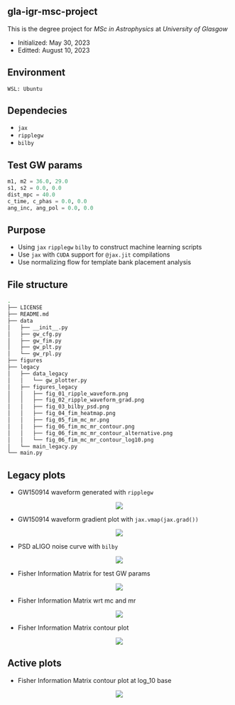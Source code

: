 ## gla-igr-msc-project
This is the degree project for *MSc in Astrophysics* at *University of Glasgow*
- Initialized: May 30, 2023
- Editted: August 10, 2023

## Environment
```WSL: Ubuntu```

## Dependecies
- ```jax```
- ```ripplegw```
- ```bilby```

## Test GW params
```python
m1, m2 = 36.0, 29.0
s1, s2 = 0.0, 0.0
dist_mpc = 40.0
c_time, c_phas = 0.0, 0.0
ang_inc, ang_pol = 0.0, 0.0
```

## Purpose
- Using ```jax``` ```ripplegw``` ```bilby``` to construct machine learning scripts
- Use ```jax``` with ```CUDA``` support for ```@jax.jit``` compilations
- Use normalizing flow for template bank placement analysis

## File structure
```bash
.
├── LICENSE
├── README.md
├── data
│   ├── __init__.py
│   ├── gw_cfg.py
│   ├── gw_fim.py
│   ├── gw_plt.py
│   └── gw_rpl.py
├── figures
├── legacy
│   ├── data_legacy
│   │   └── gw_plotter.py
│   ├── figures_legacy
│   │   ├── fig_01_ripple_waveform.png
│   │   ├── fig_02_ripple_waveform_grad.png
│   │   ├── fig_03_bilby_psd.png
│   │   ├── fig_04_fim_heatmap.png
│   │   ├── fig_05_fim_mc_mr.png
│   │   ├── fig_06_fim_mc_mr_contour.png
│   │   ├── fig_06_fim_mc_mr_contour_alternative.png
│   │   └── fig_06_fim_mc_mr_contour_log10.png
│   └── main_legacy.py
└── main.py
```

## Legacy plots
- GW150914 waveform generated with ```ripplegw```
<p align="center">
  <img src="./legacy/figures/fig_01_ripple_waveform.png"/>
</p>

- GW150914 waveform gradient plot with ```jax.vmap(jax.grad())```
<p align="center">
  <img src="./legacy/figures/fig_02_ripple_waveform_grad.png"/>
</p>

- PSD aLIGO noise curve with ```bilby```
<p align="center">
  <img src="./legacy/figures/fig_03_bilby_psd.png"/>
</p>

- Fisher Information Matrix for test GW params
<p align="center">
  <img src="./legacy/figures/fig_04_fim_heatmap.png"/>
</p>

- Fisher Information Matrix wrt mc and mr
<p align="center">
  <img src="./legacy/figures/fig_05_fim_mc_mr.png"/>
</p>

- Fisher Information Matrix contour plot
<p align="center">
  <img src="./legacy/figures/fig_06_fim_mc_mr_contour.png"/>
</p>

## Active plots
- Fisher Information Matrix contour plot at log_10 base
<p align="center">
  <img src="./legacy/figures/fig_06_fim_mc_mr_contour_log10.png"/>
</p>
